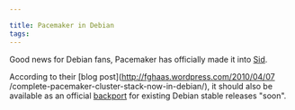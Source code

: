 ```yaml
---

title: Pacemaker in Debian
tags: 
---
```

Good news for Debian fans, Pacemaker has officially made it into
[Sid](http://www.debian.org/releases/sid/).

According to their [blog post](http://fghaas.wordpress.com/2010/04/07
/complete-pacemaker-cluster-stack-now-in-debian/), it should also be available
as an official [backport](http://backports.org) for existing Debian stable
releases "soon".

